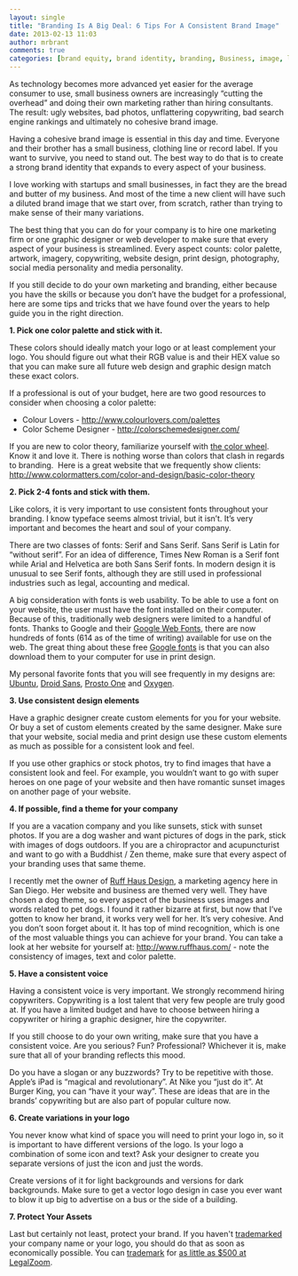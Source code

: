 ```yaml
---
layout: single
title: "Branding Is A Big Deal: 6 Tips For A Consistent Brand Image"
date: 2013-02-13 11:03
author: mrbrant
comments: true
categories: [brand equity, brand identity, branding, Business, image, logo, marketing, Marketing]
---
```

As technology becomes more advanced yet easier for the average consumer to use, small business owners are increasingly “cutting the overhead” and doing their own marketing rather than hiring consultants. The result: ugly websites, bad photos, unflattering copywriting, bad search engine rankings and ultimately no cohesive brand image.

Having a cohesive brand image is essential in this day and time. Everyone and their brother has a small business, clothing line or record label. If you want to survive, you need to stand out. The best way to do that is to create a strong brand identity that expands to every aspect of your business.

I love working with startups and small businesses, in fact they are the bread and butter of my business. And most of the time a new client will have such a diluted brand image that we start over, from scratch, rather than trying to make sense of their many variations.

The best thing that you can do for your company is to hire one marketing firm or one graphic designer or web developer to make sure that every aspect of your business is streamlined. Every aspect counts: color palette, artwork, imagery, copywriting, website design, print design, photography, social media personality and media personality.

If you still decide to do your own marketing and branding, either because you have the skills or because you don’t have the budget for a professional, here are some tips and tricks that we have found over the years to help guide you in the right direction.

<b>1. Pick one color palette and stick with it.</b>

These colors should ideally match your logo or at least complement your logo. You should figure out what their RGB value is and their HEX value so that you can make sure all future web design and graphic design match these exact colors.

If a professional is out of your budget, here are two good resources to consider when choosing a color palette:
<ul>
	<li>Colour Lovers - <a href="http://www.colourlovers.com/palettes">http://www.colourlovers.com/palettes</a></li>
	<li>Color Scheme Designer - <a href="http://colorschemedesigner.com/">http://colorschemedesigner.com/</a></li>
</ul>
If you are new to color theory, familiarize yourself with <a href="http://www.colormatters.com/color-and-design/basic-color-theory">the color wheel</a>. Know it and love it. There is nothing worse than colors that clash in regards to branding.  Here is a great website that we frequently show clients: <a href="http://www.colormatters.com/color-and-design/basic-color-theory">http://www.colormatters.com/color-and-design/basic-color-theory</a>

<b>2. Pick 2-4 fonts and stick with them.</b>

Like colors, it is very important to use consistent fonts throughout your branding. I know typeface seems almost trivial, but it isn’t. It’s very important and becomes the heart and soul of your company.

There are two classes of fonts: Serif and Sans Serif. Sans Serif is Latin for “without serif”. For an idea of difference, Times New Roman is a Serif font while Arial and Helvetica are both Sans Serif fonts. In modern design it is unusual to see Serif fonts, although they are still used in professional industries such as legal, accounting and medical.

A big consideration with fonts is web usability. To be able to use a font on your website, the user must have the font installed on their computer. Because of this, traditionally web designers were limited to a handful of fonts. Thanks to Google and their <a href="http://www.google.com/webfonts">Google Web Fonts</a>, there are now hundreds of fonts (614 as of the time of writing) available for use on the web. The great thing about these free <a href="http://www.google.com/webfonts">Google fonts</a> is that you can also download them to your computer for use in print design.

My personal favorite fonts that you will see frequently in my designs are: <a href="http://www.google.com/webfonts/specimen/Ubuntu">Ubuntu</a>, <a href="http://www.google.com/webfonts/specimen/Droid+Sans">Droid Sans</a>, <a href="http://www.google.com/webfonts/specimen/Prosto+One">Prosto One</a> and <a href="http://www.google.com/webfonts/specimen/Oxygen">Oxygen</a>.

<b>3. Use consistent design elements</b>

Have a graphic designer create custom elements for you for your website. Or buy a set of custom elements created by the same designer. Make sure that your website, social media and print design use these custom elements as much as possible for a consistent look and feel.

If you use other graphics or stock photos, try to find images that have a consistent look and feel. For example, you wouldn’t want to go with super heroes on one page of your website and then have romantic sunset images on another page of your website.

<b>4. If possible, find a theme for your company</b>

If you are a vacation company and you like sunsets, stick with sunset photos. If you are a dog washer and want pictures of dogs in the park, stick with images of dogs outdoors. If you are a chiropractor and acupuncturist and want to go with a Buddhist / Zen theme, make sure that every aspect of your branding uses that same theme.

I recently met the owner of <a href="http://www.ruffhaus.com/">Ruff Haus Design</a>, a marketing agency here in San Diego. Her website and business are themed very well. They have chosen a dog theme, so every aspect of the business uses images and words related to pet dogs. I found it rather bizarre at first, but now that I’ve gotten to know her brand, it works very well for her. It’s very cohesive. And you don’t soon forget about it. It has top of mind recognition, which is one of the most valuable things you can achieve for your brand. You can take a look at her website for yourself at: <a href="http://www.ruffhaus.com/">http://www.ruffhaus.com/</a> - note the consistency of images, text and color palette.

<b>5. Have a consistent voice</b>

Having a consistent voice is very important. We strongly recommend hiring copywriters. Copywriting is a lost talent that very few people are truly good at. If you have a limited budget and have to choose between hiring a copywriter or hiring a graphic designer, hire the copywriter.

If you still choose to do your own writing, make sure that you have a consistent voice. Are you serious? Fun? Professional? Whichever it is, make sure that all of your branding reflects this mood.

Do you have a slogan or any buzzwords? Try to be repetitive with those. Apple’s iPad is “magical and revolutionary”. At Nike you “just do it”. At Burger King, you can “have it your way”. These are ideas that are in the brands’ copywriting but are also part of popular culture now.

<b>6. Create variations in your logo</b>

You never know what kind of space you will need to print your logo in, so it is important to have different versions of the logo. Is your logo a combination of some icon and text? Ask your designer to create you separate versions of just the icon and just the words.

Create versions of it for light backgrounds and versions for dark backgrounds. Make sure to get a vector logo design in case you ever want to blow it up big to advertise on a bus or the side of a building.

<strong>7. Protect Your Assets</strong>

Last but certainly not least, protect your brand. If you haven't <a href="http://mrbmedia.org/trademark">trademarked</a> your company name or your logo, you should do that as soon as economically possible. You can <a href="http://mrbmedia.org/trademark">trademark</a> for <a href="http://mrbmedia.org/trademark">as little as $500 at LegalZoom</a>.
